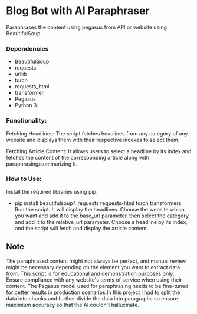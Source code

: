 # Blog Bot with AI Paraphraser
Paraphrases the content using pegasus from API or website using BeautifulSoup.

### Dependencies
- BeautifulSoup
- requests
- urllib
- torch
- requests_html
- transformer
- Pegasus
- Python 3
  
### Functionality:
Fetching Headlines: The script fetches headlines from any category of any website and displays them with their respective indexes to select them.

Fetching Article Content: It allows users to select a headline by its index and fetches the content of the corresponding article along with  paraphrasing/summarizing it.

### How to Use:
Install the required libraries using pip:
- pip install beautifulsoup4 requests requests-html torch transformers
Run the script. It will display the headlines.
Choose the website which you want and add it to the base_url parameter. then select the category and add it to the relative_url parameter.
Choose a headline by its index, and the script will fetch and display the article content.

## Note
The paraphrased content might not always be perfect, and manual review might be necessary depending on the element you want to extract data from.
This script is for educational and demonstration purposes only. Ensure compliance with any website's terms of service when using their content.
The Pegasus model used for paraphrasing needs to be fine-tuned for better results in production scenarios.In this project i had to split the data into chunks and further divide the data into paragraphs so ensure maximium accuracy so that the AI couldn't hallucinate.
